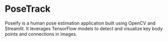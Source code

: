 # PoseTrack
Poseify is a human pose estimation application built using OpenCV and Streamlit. It leverages TensorFlow models to detect and visualize key body points and connections in images.
